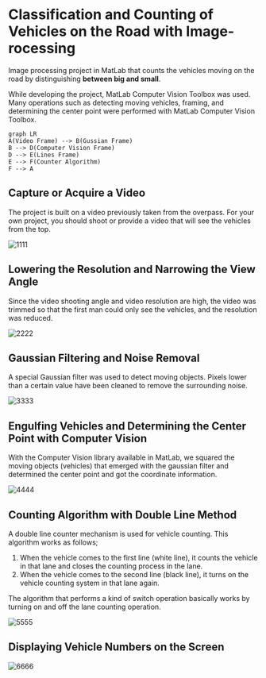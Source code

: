 # Classification and Counting of Vehicles on the Road with Image- rocessing
Image processing project in MatLab that counts the vehicles moving on the road by distinguishing **between big and small**.

While developing the project, MatLab Computer Vision Toolbox was used. Many operations such as detecting moving vehicles, framing, and determining the center point were performed with MatLab Computer Vision Toolbox.

```mermaid
graph LR
A(Video Frame) --> B(Gussian Frame)
B --> D(Computer Vision Frame)
D --> E(Lines Frame)
E --> F(Counter Algorithm)
F --> A
```

## Capture or Acquire a Video

The project is built on a video previously taken from the overpass. For your own project, you should shoot or provide a video that will see the vehicles from the top.

![1111](https://user-images.githubusercontent.com/29388602/220310651-857b763f-6bfe-4dcb-9871-a1de786bfaa3.gif)


## Lowering the Resolution and Narrowing the View Angle

Since the video shooting angle and video resolution are high, the video was trimmed so that the first man could only see the vehicles, and the resolution was reduced.

![2222](https://user-images.githubusercontent.com/29388602/220310672-a706eb8a-d5c3-476d-917b-a6eeea3a0be7.gif)


## Gaussian Filtering and Noise Removal

A special Gaussian filter was used to detect moving objects. Pixels lower than a certain value have been cleaned to remove the surrounding noise.

![3333](https://user-images.githubusercontent.com/29388602/220310688-ad7e6d5e-417c-43cc-a138-b373eebc4f17.gif)


## Engulfing Vehicles and Determining the Center Point with Computer Vision

With the Computer Vision library available in MatLab, we squared the moving objects (vehicles) that emerged with the gaussian filter and determined the center point and got the coordinate information.

![4444](https://user-images.githubusercontent.com/29388602/220310696-321fc9b5-4236-4b89-b070-894c0e73d4cd.gif)


## Counting Algorithm with Double Line Method

A double line counter mechanism is used for vehicle counting. This algorithm works as follows;

1. When the vehicle comes to the first line (white line), it counts the vehicle in that lane and closes the counting process in the lane.
2. When the vehicle comes to the second line (black line), it turns on the vehicle counting system in that lane again.

The algorithm that performs a kind of switch operation basically works by turning on and off the lane counting operation.

![5555](https://user-images.githubusercontent.com/29388602/220310711-2fe4213f-9f01-426a-8219-8a456b8e2287.gif)


## Displaying Vehicle Numbers on the Screen



![6666](https://user-images.githubusercontent.com/29388602/220310728-2639300a-a87c-4e69-85bb-0ff2f9ac911a.gif)



